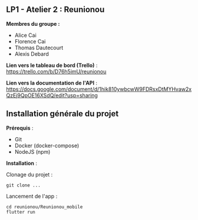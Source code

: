 ## LP1 - Atelier 2 : Reunionou

**Membres du groupe :**
- Alice Cai
- Florence Cai
- Thomas Dautecourt 
- Alexis Debard

**Lien vers le tableau de bord (Trello)** : https://trello.com/b/D76h5imU/reunionou

**Lien vers la documentation de l'API** : https://docs.google.com/document/d/1hik810ywbcwW9FDRsxDtMYHvaw2xQzEj9QpOE16XSdQ/edit?usp=sharing

## Installation générale du projet

**Prérequis** :

- Git
- Docker (docker-compose)
- NodeJS (npm)


**Installation** :

Clonage du projet :

    git clone ...

Lancement de l'app :

    cd reunionou/Reunionou_mobile
    flutter run
